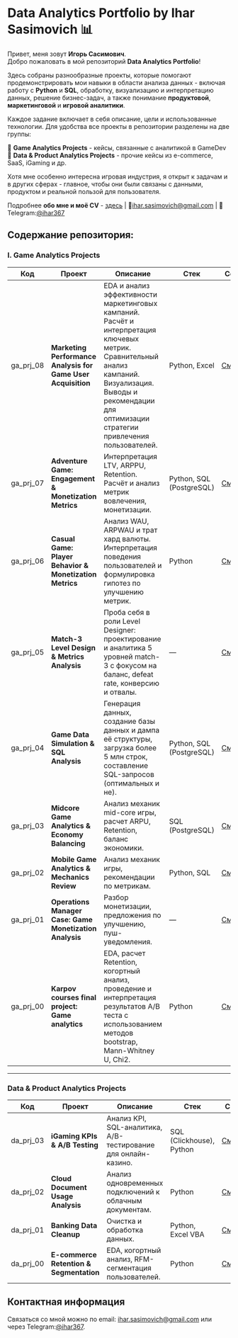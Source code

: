 # Data Analytics Portfolio by Ihar Sasimovich 📊


Привет, меня зовут **Игорь Сасимович**.  
Добро пожаловать в мой репозиторий **Data Analytics Portfolio**!

Здесь собраны разнообразные проекты, которые помогают продемонстрировать мои навыки в области анализа данных - включая работу с **Python** и **SQL**, обработку, визуализацию и интерпретацию данных, решение бизнес-задач, а также понимание **продуктовой**, **маркетинговой** и **игровой аналитики**.

Каждое задание включает в себя описание, цели и использованные технологии. Для удобства все проекты в репозитории разделены на две группы:

🔹 **Game Analytics Projects** - кейсы, связанные с аналитикой в GameDev  
🔹 **Data & Product Analytics Projects** - прочие кейсы из e-commerce, SaaS, iGaming и др.

Хотя мне особенно интересна игровая индустрия, я открыт к задачам и в других сферах - главное, чтобы они были связаны с данными, продуктом и реальной пользой для пользователя.

Подробнее **обо мне и моё CV** - [здесь](https://github.com/i-sasimovich/data_analytics_portfolio/tree/main/ABOUT_ME.md) | 📧[ihar.sasimovich@gmail.com](mailto:ihar.sasimovich@gmail.com) | 📱 Telegram:[@ihar367](https://t.me/ihar367)



## Содержание репозитория:

### I. Game Analytics Projects

| Код  | Проект                                   | Описание                                                        | Стек                        | Ссылка     |
|---------|------------------------------------------|-----------------------------------------------------------------|-----------------------------------|------------|
| ga_prj_08 | **Marketing Performance Analysis for Game User Acquisition** | EDA и анализ эффективности маркетинговых кампаний. Расчёт и интерпретация ключевых метрик. Сравнительный анализ кампаний. Визуализация. Выводы и рекомендации для оптимизации стратегии привлечения пользователей. | Python, Excel | [Смотреть](https://github.com/i-sasimovich/data_analytics_portfolio/tree/main/01_game_analytics_projects/ga_prj_08_marketing_performance_analysis_for_game_user_acquisition) |
| ga_prj_07 | **Adventure Game: Engagement & Monetization Metrics** | Интерпретация LTV, ARPPU, Retention. Расчёт и анализ метрик вовлечения, монетизации. | Python, SQL (PostgreSQL) | [Смотреть](https://github.com/i-sasimovich/data_analytics_portfolio/tree/main/01_game_analytics_projects/ga_prj_07_adventure_game_engagement_monetization) |
| ga_prj_06 | **Casual Game: Player Behavior & Monetization Metrics** | Анализ WAU, ARPWAU и трат хард валюты. Интерпретация поведения пользователей и формулировка гипотез по улучшению метрик. | Python | [Смотреть](https://github.com/i-sasimovich/data_analytics_portfolio/tree/main/01_game_analytics_projects/ga_prj_06_casual_game_behavior_monetization) |
| ga_prj_05 | **Match-3 Level Design & Metrics Analysis** | Проба себя в роли Level Designer: проектирование и аналитика 5 уровней match-3 с фокусом на баланс, defeat rate, конверсию и отвалы. | —                        | [Смотреть](https://github.com/i-sasimovich/data_analytics_portfolio/tree/main/01_game_analytics_projects/ga_prj_05_match3_level_design_metrics) |
| ga_prj_04  | **Game Data Simulation & SQL Analysis** | Генерация данных, создание базы данных и дампа её структуры, загрузка более 5 млн строк,  составление SQL-запросов (оптимальных и не). | Python, SQL (PostgreSQL) | [Смотреть](https://github.com/i-sasimovich/data_analytics_portfolio/tree/main/01_game_analytics_projects/ga_prj_04_game_data_simulation_sql) |
| ga_prj_03 | **Midcore Game Analytics & Economy Balancing** | Анализ механик mid-core игры, расчет ARPU, Retention, баланс экономики. | SQL (PostgreSQL) | [Смотреть](https://github.com/i-sasimovich/data_analytics_portfolio/tree/main/01_game_analytics_projects/ga_prj_03_midcore_game_analytics_and_economy) |
| ga_prj_02  | **Mobile Game Analytics & Mechanics Review**              | Анализ механик игры, рекомендации по метрикам.              | Python, SQL          | [Смотреть](https://github.com/i-sasimovich/data_analytics_portfolio/tree/main/01_game_analytics_projects/ga_prj_02_mobile_game_analytics_mechanics) |
| ga_prj_01 | **Operations Manager Case: Game Monetization Analysis**     | Разбор монетизации, предложения по улучшению, пуш-уведомления.    | —                        | [Смотреть](https://github.com/i-sasimovich/data_analytics_portfolio/tree/main/01_game_analytics_projects/ga_prj_01_operations_manager_case____game_monetization_analysis) |
| ga_prj_00  | **Karpov courses final project: Game analytics**|  EDA, расчет Retention, когортный анализ, проведение и интерпретация результатов A/B теста с использованием методов bootstrap, Mann-Whitney U, Chi2. | Python     | [Смотреть](https://github.com/i-sasimovich/data_analytics_portfolio/tree/main/01_game_analytics_projects/ga_prj_00_final_project_game_analytics___karpov_courses) |

-----

### Data & Product Analytics Projects

| Код   | Проект                                 | Описание                                             | Стек                 | Ссылка     |
|---------|----------------------------------------|-----------------------------------------------------|------------------------------|------------|
| da_prj_03 | **iGaming KPIs & A/B Testing**        | Анализ KPI, SQL-аналитика, A/B-тестирование для онлайн-казино. | SQL (Clickhouse), Python | [Смотреть](https://github.com/i-sasimovich/data_analytics_portfolio/tree/main/02_data_product_analytics_projects/da_prj_03_igaming_metrics_ab_test) |
| da_prj_02 | **Cloud Document Usage Analysis** | Анализ одновременных подключений к облачным документам. | Python | [Смотреть](https://github.com/i-sasimovich/data_analytics_portfolio/tree/main/02_data_product_analytics_projects/da_prj_02_cloud_docs_usage) |
| da_prj_01  | **Banking Data Cleanup** | Очистка и обработка данных. | Python, Excel VBA | [Смотреть](https://github.com/i-sasimovich/data_analytics_portfolio/tree/main/02_data_product_analytics_projects/da_prj_01_banking_data_cleanup) |
| da_prj_00 | **E-commerce Retention & Segmentation** | EDA, когортный анализ, RFM-сегментация пользователей. | Python | [Смотреть](https://github.com/i-sasimovich/data_analytics_portfolio/tree/main/02_data_product_analytics_projects/da_prj_00_ecommerce_retention_rfm___karpov_courses_project) |



## Контактная информация
Связаться со мной можно по email: [ihar.sasimovich@gmail.com](mailto:ihar.sasimovich@gmail.com) или через Telegram:[@ihar367](http://t.me/ihar367).